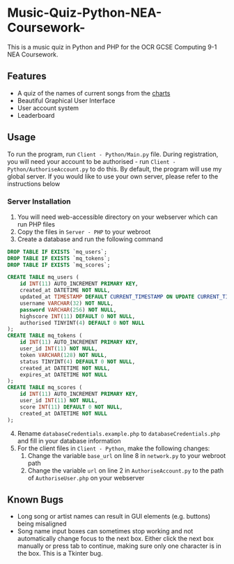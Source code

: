 # Music-Quiz-Python-NEA-Coursework-
This is a music quiz in Python and PHP for the OCR GCSE Computing 9-1 NEA Coursework.

## Features
* A quiz of the names of current songs from the [charts](https://www.officialcharts.com/charts/singles-chart/)
* Beautiful Graphical User Interface
* User account system
* Leaderboard

## Usage 
To run the program, run `Client - Python/Main.py` file. During registration, you will need your account to be authorised - run `Client - Python/AuthoriseAccount.py` to do this.
By default, the program will use my global server. If you would like to use your own server, please refer to the instructions below
### Server Installation
1. You will need web-accessible directory on your webserver which can run PHP files
2. Copy the files in `Server - PHP` to your webroot
3. Create a database and run the following command
```sql
DROP TABLE IF EXISTS `mq_users`;
DROP TABLE IF EXISTS `mq_tokens`;
DROP TABLE IF EXISTS `mq_scores`;

CREATE TABLE mq_users (
    id INT(11) AUTO_INCREMENT PRIMARY KEY,
    created_at DATETIME NOT NULL,
    updated_at TIMESTAMP DEFAULT CURRENT_TIMESTAMP ON UPDATE CURRENT_TIMESTAMP NOT NULL,
    username VARCHAR(32) NOT NULL,
    password VARCHAR(256) NOT NULL,
    highscore INT(11) DEFAULT 0 NOT NULL,
    authorised TINYINT(4) DEFAULT 0 NOT NULL
);
CREATE TABLE mq_tokens (
    id INT(11) AUTO_INCREMENT PRIMARY KEY,
    user_id INT(11) NOT NULL,
    token VARCHAR(128) NOT NULL,
    status TINYINT(4) DEFAULT 0 NOT NULL,
    created_at DATETIME NOT NULL,
    expires_at DATETIME NOT NULL
);
CREATE TABLE mq_scores (
    id INT(11) AUTO_INCREMENT PRIMARY KEY,
    user_id INT(11) NOT NULL,
    score INT(11) DEFAULT 0 NOT NULL,
    created_at DATETIME NOT NULL
);
```
4. Rename `databaseCredentials.example.php` to `databaseCredentials.php` and fill in your database information
5. For the client files in `Client - Python`, make the following changes:
    1. Change the variable `base_url` on line 8 in `network.py` to your webroot path
    2. Change the variable `url` on line 2 in `AuthoriseAccount.py` to the path of `AuthoriseUser.php` on your webserver

## Known Bugs
* Long song or artist names can result in GUI elements (e.g. buttons) being misaligned
* Song name input boxes can sometimes stop working and not automatically change focus to the next box. Either click the next box manually or press tab to continue, making sure only one character is in the box. This is a Tkinter bug.